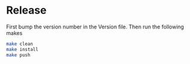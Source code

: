 # Release
First bump the version number in the Version file. Then run the following makes

```bash
make clean
make install
make push
```
